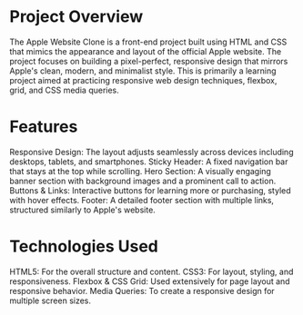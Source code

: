 # Project Overview
The Apple Website Clone is a front-end project built using HTML and CSS that mimics the appearance and layout of the official Apple website. The project focuses on building a pixel-perfect, responsive design that mirrors Apple's clean, modern, and minimalist style. This is primarily a learning project aimed at practicing responsive web design techniques, flexbox, grid, and CSS media queries.

# Features
Responsive Design: The layout adjusts seamlessly across devices including desktops, tablets, and smartphones.
Sticky Header: A fixed navigation bar that stays at the top while scrolling.
Hero Section: A visually engaging banner section with background images and a prominent call to action.
Buttons & Links: Interactive buttons for learning more or purchasing, styled with hover effects.
Footer: A detailed footer section with multiple links, structured similarly to Apple's website.

# Technologies Used
HTML5: For the overall structure and content.
CSS3: For layout, styling, and responsiveness.
Flexbox & CSS Grid: Used extensively for page layout and responsive behavior.
Media Queries: To create a responsive design for multiple screen sizes.